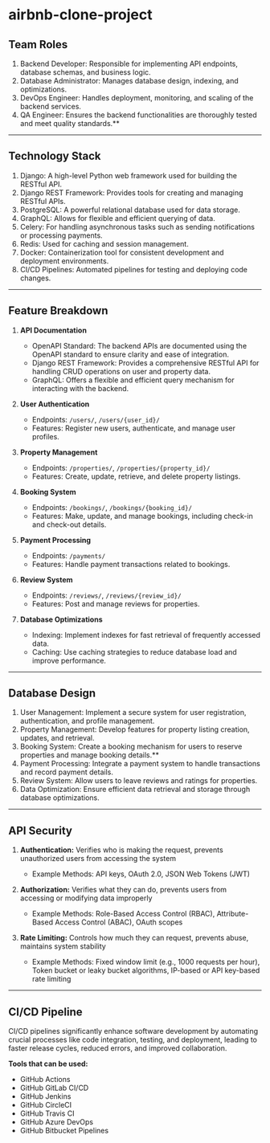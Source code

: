 # airbnb-clone-project

## Team Roles

1) Backend Developer: Responsible for implementing API endpoints, database schemas, and business logic.  
2) Database Administrator: Manages database design, indexing, and optimizations.  
3) DevOps Engineer: Handles deployment, monitoring, and scaling of the backend services.  
4) QA Engineer: Ensures the backend functionalities are thoroughly tested and meet quality standards.**

---

## Technology Stack

1) Django: A high-level Python web framework used for building the RESTful API.  
2) Django REST Framework: Provides tools for creating and managing RESTful APIs.  
3) PostgreSQL: A powerful relational database used for data storage.  
4) GraphQL: Allows for flexible and efficient querying of data.  
5) Celery: For handling asynchronous tasks such as sending notifications or processing payments.  
6) Redis: Used for caching and session management.  
7) Docker: Containerization tool for consistent development and deployment environments.  
8) CI/CD Pipelines: Automated pipelines for testing and deploying code changes.

---

## Feature Breakdown

1) **API Documentation**  
   - OpenAPI Standard: The backend APIs are documented using the OpenAPI standard to ensure clarity and ease of integration.  
   - Django REST Framework: Provides a comprehensive RESTful API for handling CRUD operations on user and property data.  
   - GraphQL: Offers a flexible and efficient query mechanism for interacting with the backend.

2) **User Authentication**  
   - Endpoints: `/users/`, `/users/{user_id}/`  
   - Features: Register new users, authenticate, and manage user profiles.

3) **Property Management**  
   - Endpoints: `/properties/`, `/properties/{property_id}/`  
   - Features: Create, update, retrieve, and delete property listings.

4) **Booking System**  
   - Endpoints: `/bookings/`, `/bookings/{booking_id}/`  
   - Features: Make, update, and manage bookings, including check-in and check-out details.

5) **Payment Processing**  
   - Endpoints: `/payments/`  
   - Features: Handle payment transactions related to bookings.

6) **Review System**  
   - Endpoints: `/reviews/`, `/reviews/{review_id}/`  
   - Features: Post and manage reviews for properties.

7) **Database Optimizations**  
   - Indexing: Implement indexes for fast retrieval of frequently accessed data.  
   - Caching: Use caching strategies to reduce database load and improve performance.

---

## Database Design

1) User Management: Implement a secure system for user registration, authentication, and profile management.  
2) Property Management: Develop features for property listing creation, updates, and retrieval.  
3) Booking System: Create a booking mechanism for users to reserve properties and manage booking details.**  
4) Payment Processing: Integrate a payment system to handle transactions and record payment details.  
5) Review System: Allow users to leave reviews and ratings for properties.  
6) Data Optimization: Ensure efficient data retrieval and storage through database optimizations.

---

## API Security

1) **Authentication:** Verifies who is making the request, prevents unauthorized users from accessing the system  
   - Example Methods: API keys, OAuth 2.0, JSON Web Tokens (JWT)

2) **Authorization:** Verifies what they can do, prevents users from accessing or modifying data improperly  
   - Example Methods: Role-Based Access Control (RBAC), Attribute-Based Access Control (ABAC), OAuth scopes

3) **Rate Limiting:** Controls how much they can request, prevents abuse, maintains system stability  
   - Example Methods: Fixed window limit (e.g., 1000 requests per hour), Token bucket or leaky bucket algorithms, IP-based or API key-based rate limiting

---

## CI/CD Pipeline

CI/CD pipelines significantly enhance software development by automating crucial processes like code integration, testing, and deployment, leading to faster release cycles, reduced errors, and improved collaboration.

**Tools that can be used:**
- GitHub Actions  
- GitHub GitLab CI/CD  
- GitHub Jenkins  
- GitHub CircleCI  
- GitHub Travis CI  
- GitHub Azure DevOps  
- GitHub Bitbucket Pipelines
